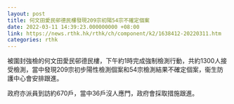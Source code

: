 ```yaml
---
layout: post
title: 何文田愛民邨德民樓發現209宗初陽54宗不確定個案
date: 2022-03-11 14:39:23.000000000 +08:00
link: https://news.rthk.hk/rthk/ch/component/k2/1638412-20220311.htm
categories: rthk
---
```


被圍封強檢的何文田愛民邨德民樓，下午約1時完成強制檢測行動，共約1300人接受檢測，當中發現209宗初步陽性檢測個案和54宗檢測結果不確定個案，衞生防護中心會安排跟進。

政府亦派員到訪約670戶，當中36戶沒人應門，政府會採取措施跟進。
